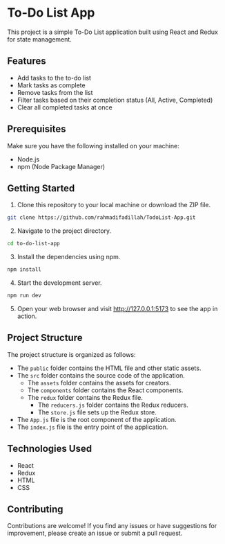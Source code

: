 # To-Do List App

This project is a simple To-Do List application built using React and Redux for state management.

## Features

- Add tasks to the to-do list
- Mark tasks as complete
- Remove tasks from the list
- Filter tasks based on their completion status (All, Active, Completed)
- Clear all completed tasks at once

## Prerequisites

Make sure you have the following installed on your machine:

- Node.js
- npm (Node Package Manager)

## Getting Started

1. Clone this repository to your local machine or download the ZIP file.

```bash
git clone https://github.com/rahmadifadillah/TodoList-App.git
```

2. Navigate to the project directory.

```bash
cd to-do-list-app
```

3. Install the dependencies using npm.

```bash
npm install
```

4. Start the development server.

```bash
npm run dev
```

5. Open your web browser and visit http://127.0.0.1:5173 to see the app in action.

## Project Structure

The project structure is organized as follows:

- The `public` folder contains the HTML file and other static assets.
- The `src` folder contains the source code of the application.
  - The `assets` folder contains the assets for creators.
  - The `components` folder contains the React components.
  - The `redux` folder contains the Redux file.
    - The `reducers.js` folder contains the Redux reducers.
    - The `store.js` file sets up the Redux store.
- The `App.js` file is the root component of the application.
- The `index.js` file is the entry point of the application.

## Technologies Used

- React
- Redux
- HTML
- CSS

## Contributing

Contributions are welcome! If you find any issues or have suggestions for improvement, please create an issue or submit a pull request.
